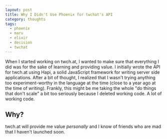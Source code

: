 ```yaml
---
layout: post
title: Why I Didn't Use Phoenix for twchat's API
category: thoughts
tags:
  - phoenix
  - maru
  - elixir
  - decision
  - twchat
---
```


When I started working on twch.at, I wanted to make sure that everything I did
was for the sake of learning and providing value. I initially wrote the API for
twch.at using Hapi, a solid JavaScript framework for writing server side
applications. After a bit of thought, I realized that I wasn't trying anything
too experiment-worthy in the language at the time (close to a year ago at the
time of writing). Frankly, this might be me taking the whole "do things that
don't scale" a bit too seriously because I deleted working code. A lot of
working code.

## Why?

twch.at will provide me value _personally_ and I know of friends who are mad
that I haven't launched soon.
